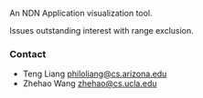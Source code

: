 An NDN Application visualization tool.

Issues outstanding interest with range exclusion.

### Contact

* Teng Liang <philoliang@cs.arizona.edu>
* Zhehao Wang <zhehao@cs.ucla.edu>
